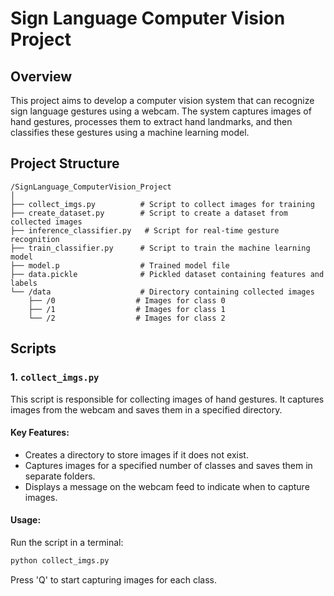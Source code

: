 # Sign Language Computer Vision Project

## Overview
This project aims to develop a computer vision system that can recognize sign language gestures using a webcam. The system captures images of hand gestures, processes them to extract hand landmarks, and then classifies these gestures using a machine learning model.

## Project Structure

```
/SignLanguage_ComputerVision_Project
│
├── collect_imgs.py          # Script to collect images for training
├── create_dataset.py        # Script to create a dataset from collected images
├── inference_classifier.py   # Script for real-time gesture recognition
├── train_classifier.py      # Script to train the machine learning model
├── model.p                  # Trained model file
├── data.pickle              # Pickled dataset containing features and labels
└── /data                    # Directory containing collected images
    ├── /0                  # Images for class 0
    ├── /1                  # Images for class 1
    └── /2                  # Images for class 2
```


## Scripts

### 1. `collect_imgs.py`
This script is responsible for collecting images of hand gestures. It captures images from the webcam and saves them in a specified directory.

#### Key Features:
- Creates a directory to store images if it does not exist.
- Captures images for a specified number of classes and saves them in separate folders.
- Displays a message on the webcam feed to indicate when to capture images.

#### Usage:
Run the script in a terminal:
```bash
python collect_imgs.py
```
Press 'Q' to start capturing images for each class.